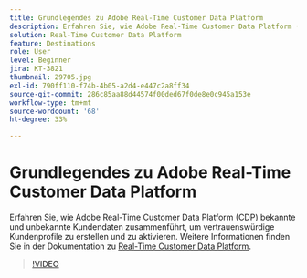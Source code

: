 ```yaml
---
title: Grundlegendes zu Adobe Real-Time Customer Data Platform
description: Erfahren Sie, wie Adobe Real-Time Customer Data Platform (CDP) bekannte und unbekannte Kundendaten zusammenführt, um zuverlässige Kundenprofile zu erstellen und zu aktivieren.
solution: Real-Time Customer Data Platform
feature: Destinations
role: User
level: Beginner
jira: KT-3821
thumbnail: 29705.jpg
exl-id: 790ff110-f74b-4b05-a2d4-e447c2a8ff34
source-git-commit: 286c85aa88d44574f00ded67f0de8e0c945a153e
workflow-type: tm+mt
source-wordcount: '68'
ht-degree: 33%

---
```


# Grundlegendes zu Adobe Real-Time Customer Data Platform

Erfahren Sie, wie Adobe Real-Time Customer Data Platform (CDP) bekannte und unbekannte Kundendaten zusammenführt, um vertrauenswürdige Kundenprofile zu erstellen und zu aktivieren. Weitere Informationen finden Sie in der Dokumentation zu [Real-Time Customer Data Platform](https://experienceleague.adobe.com/docs/experience-platform/rtcdp/overview.html?lang=de).

>[!VIDEO](https://video.tv.adobe.com/v/29705?learn=on&enablevpops)

